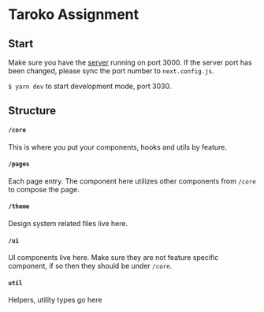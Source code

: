 # Taroko Assignment

## Start
Make sure you have the [server](https://github.com/resumecompanion/taroko_server) running on port 3000.
If the server port has been changed, please sync the port number to `next.config.js`.

`$ yarn dev` to start development mode, port 3030.

## Structure
#### `/core` 
This is where you put your components, hooks and utils by feature.

#### `/pages`
Each page entry. The component here utilizes other components from `/core` to compose the page.

#### `/theme`
Design system related files live here.

#### `/ui`
UI components live here. Make sure they are not feature specific component, if so then they should be under `/core`.

#### `util`
Helpers, utility types go here

